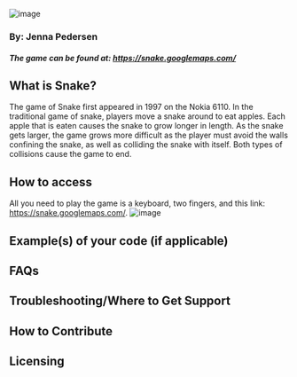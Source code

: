 ![image](https://user-images.githubusercontent.com/89262517/137808518-daba6e65-24d6-4bd1-a9c7-93441f0a1fa6.png)

### By: Jenna Pedersen
##### The game can be found at: https://snake.googlemaps.com/


## What is Snake?
The game of Snake first appeared in 1997 on the Nokia 6110. In the traditional game of snake, players move a snake around to eat apples. Each apple that is eaten causes the snake to grow longer in length. As the snake gets larger, the game grows more difficult as the player must avoid the walls confining the snake, as well as colliding the snake with itself. Both types of collisions cause the game to end.

## How to access
All you need to play the game is a keyboard, two fingers, and this link: https://snake.googlemaps.com/.
![image](https://user-images.githubusercontent.com/89262517/137808186-a7febd5d-4a55-4659-8db4-a7e1894f694c.png)

## Example(s) of your code (if applicable)

## FAQs

## Troubleshooting/Where to Get Support

## How to Contribute

## Licensing
